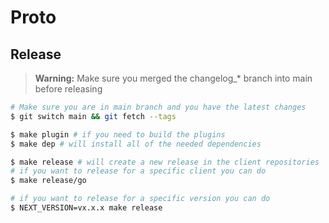 # Proto

## Release

> **Warning:** Make sure you merged the changelog_* branch into main before releasing

```bash
# Make sure you are in main branch and you have the latest changes
$ git switch main && git fetch --tags

$ make plugin # if you need to build the plugins
$ make dep # will install all of the needed dependencies

$ make release # will create a new release in the client repositories
# if you want to release for a specific client you can do
$ make release/go

# if you want to release for a specific version you can do
$ NEXT_VERSION=vx.x.x make release
```
